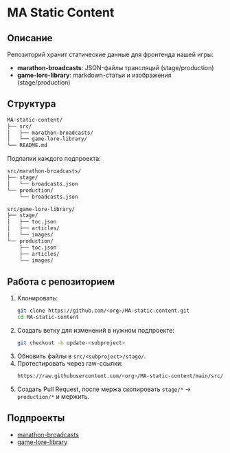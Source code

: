 # MA Static Content

## Описание

Репозиторий хранит статические данные для фронтенда нашей игры:
- **marathon-broadcasts**: JSON-файлы трансляций (stage/production)
- **game-lore-library**: markdown-статьи и изображения (stage/production)

## Структура
```bash
MA-static-content/
├── src/
│   ├── marathon-broadcasts/
│   └── game-lore-library/
└── README.md
```

Подпапки каждого подпроекта:
```bash
src/marathon-broadcasts/
├── stage/
│   └── broadcasts.json
└── production/
    └── broadcasts.json

src/game-lore-library/
├── stage/
│   ├── toc.json
│   ├── articles/
│   └── images/
└── production/
    ├── toc.json
    ├── articles/
    └── images/
```

## Работа с репозиторием
1. Клонировать:
   ```bash
   git clone https://github.com/<org>/MA-static-content.git
   cd MA-static-content
   ```
2. Создать ветку для изменений в нужном подпроекте:
   ```bash
   git checkout -b update-<subproject>
   ```
3. Обновить файлы в `src/<subproject>/stage/`.
4. Протестировать через raw-ссылки:
   ```bash
   https://raw.githubusercontent.com/<org>/MA-static-content/main/src/<subproject>/stage/...
   ```
5. Создать Pull Request, после мержа скопировать `stage/*` → `production/*` и мержить.

## Подпроекты
- [marathon-broadcasts](src/marathon-broadcasts/README.md)
- [game-lore-library](src/game-lore-library/README.md)
